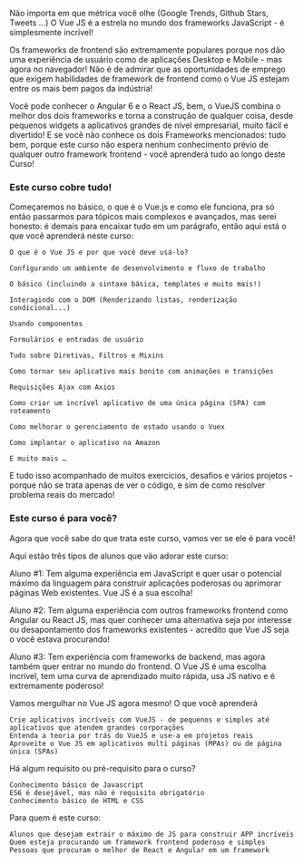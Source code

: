 Não importa em que métrica você olhe (Google Trends, Github Stars, Tweets ...) O Vue JS é a estrela no mundo dos frameworks JavaScript - é simplesmente incrível!


Os frameworks de frontend são extremamente populares porque nos dão uma experiência de usuário como de aplicações Desktop e Mobile - mas agora no navegador! Não é de admirar que as oportunidades de emprego que exigem habilidades de framework de frontend como o Vue JS estejam entre os mais bem pagos da indústria!


Você pode conhecer o Angular 6 e o React JS, bem, o VueJS combina o melhor dos dois frameworks e torna a construção de qualquer coisa, desde pequenos widgets a aplicativos grandes de nível empresarial, muito fácil e divertido! E se você não conhece os dois Frameworks mencionados: tudo bem, porque este curso não espera nenhum conhecimento prévio de qualquer outro framework frontend - você aprenderá tudo ao longo deste Curso!


### Este curso cobre tudo! ###


Começaremos no básico, o que é o Vue.js e como ele funciona, pra só então passarmos para tópicos mais complexos e avançados, mas serei honesto: é demais para encaixar tudo em um parágrafo, então aqui está o que você aprenderá neste curso:

    O que é o Vue JS e por que você deve usá-lo?

    Configurando um ambiente de desenvolvimento e fluxo de trabalho

    O básico (incluindo a sintaxe básica, templates e muito mais!)

    Interagindo com o DOM (Renderizando listas, renderização condicional...)

    Usando componentes

    Formulários e entradas de usuário

    Tudo sobre Diretivas, Filtros e Mixins

    Como tornar seu aplicativo mais bonito com animações e transições

    Requisições Ajax com Axios

    Como criar um incrível aplicativo de uma única página (SPA) com roteamento

    Como melhorar o gerenciamento de estado usando o Vuex

    Como implantar o aplicativo na Amazon

    E muito mais …


E tudo isso acompanhado de muitos exercícios, desafios e vários projetos - porque não se trata apenas de ver o código, e sim de como resolver problema reais do mercado!


### Este curso é para você? ###

Agora que você sabe do que trata este curso, vamos ver se ele é para você!


Aqui estão três tipos de alunos que vão adorar este curso:

Aluno #1: Tem alguma experiência em JavaScript e quer usar o potencial máximo da linguagem para construir aplicações poderosas ou aprimorar páginas Web existentes. Vue JS é a sua escolha!


Aluno #2: Tem alguma experiência com outros frameworks frontend como Angular ou React JS, mas quer conhecer uma alternativa seja por interesse ou desapontamento dos frameworks existentes - acredito que Vue JS seja o você estava procurando!


Aluno #3: Tem experiência com frameworks de backend, mas agora também quer entrar no mundo do frontend. O Vue JS é uma escolha incrível, tem uma curva de aprendizado muito rápida, usa JS nativo e é extremamente poderoso!


Vamos mergulhar no Vue JS agora mesmo!
O que você aprenderá

    Crie aplicativos incríveis com VueJS - de pequenos e simples até aplicativos que atendem grandes corporações
    Entenda a teoria por trás do VueJS e use-a em projetos reais
    Aproveite o Vue JS em aplicativos multi páginas (MPAs) ou de página única (SPAs)

Há algum requisito ou pré-requisito para o curso?

    Conhecimento básico de Javascript
    ES6 é desejável, mas não é requisito obrigatório
    Conhecimento básico de HTML e CSS

Para quem é este curso:

    Alunos que desejam extrair o máximo de JS para construir APP incríveis
    Quem esteja procurando um framework frontend poderoso e simples
    Pessoas que procuram o melhor de React e Angular em um framework